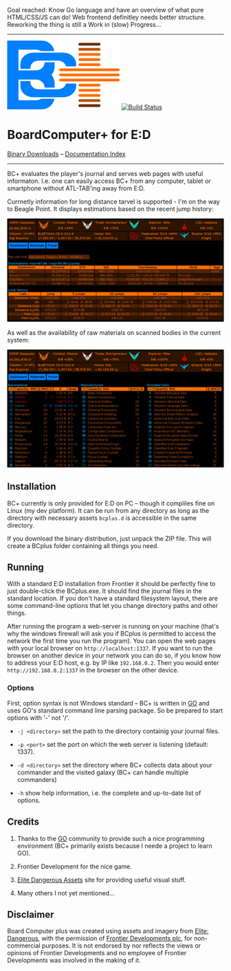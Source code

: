 Goal reached: Know Go language and have an overview of what pure 
HTML/CSS/JS can do! Web frontend definitley needs better structure.
Reworking the thing is still a Work in (slow) Progress…

--------------------

![Logo](res/s/img/Logo.png)
[![Build Status](https://travis-ci.org/CmdrVasquess/BCplus.svg)](https://travis-ci.org/CmdrVasquess/BCplus)

# BoardComputer+ for E:D

[Binary Downloads](https://github.com/CmdrVasquess/BCplus/releases) –
[Documentation Index](https://cmdrvasquess.github.io/BCplus/)

--------------------

BC+ evaluates the player's journal and serves web pages with useful
informaton. I.e. one can easily access BC+ from any computer, tablet
or smartphone without ATL-TAB'ing away from E:D.

Currnetly information for long distance tarvel is supported - I'm on
the way to Beagle Point. It displays estimations based on the recent
jump history:

![Materials Screen](docs/imgs/screen-travel.jpg?raw=true)

As well as the availability of raw materials on scanned bodies in the
current system:

![Travel Screen](docs/imgs/screen-mats.jpg?raw=true)

## Installation

BC+ currently is only provided for E:D on PC – though it compliles fine
on Linux (my dev platform). It can be run from any directory as long as
the directory with necessary assets `bcplus.d` is accessible in the same
directory.

If you download the binary distribution, just unpack the ZIP file. This
will create a BCplus folder containing all things you need.

## Running

With a standard E:D installation from Frontier it should be perfectly
fine to just double-click the BCplus.exe. It should find the journal
files in the standard location. If you don't have a standard filesystem
layout, there are some command-line options that let you change
directory paths and other things.

After running the program a web-server is running on your machine (that's
why the windows firewall will ask you if BCplus is permitted to access
the network the first time you run the program). You can open the web 
pages with your local browser on `http://localhost:1337`. If you want to
run the browser on another device in your network you can do so, if you
know how to address your E:D host, e.g. by IP like `192.168.0.2`. Then
you would enter `http://192.168.0.2:1337` in the browser on the other
device. 

### Options

First, option syntax is not Windows standard – BC+ is written in
[GO](https://golang.org) and uses GO's standard command line parsing
package. So be prepared to start options with '-' not '/'.

* `-j <directory>` set the path to the directory containig your journal
  files.

* `-p <port>` set the port on which the web server is listening (default:
  1337).

* `-d <directory>` set the directory where BC+ collects data about your
  commander and the visited galaxy (BC+ can handle multiple commanders)

* `-h` show help information, i.e. the complete and up-to-date list of
  options.

## Credits

1. Thanks to the [GO](https://golang.org) community to provide such a nice
   programming environment (BC+ primarily exists because I neede a project
   to learn GO).

2. Frontier Development for the nice game.

3. [Elite Dangerous Assets](http://edassets.org/) site for providing useful
   visual stuff.

4. Many others I not yet mentioned…

## Disclaimer

Board Computer plus was created using assets and imagery from
[Elite: Dangerous](https://www.elitedangerous.com/), with the
permission of [Frontier Developments plc](http://frontier.co.uk/), for
non-commercial purposes. It is not endorsed by nor reflects the views
or opinions of Frontier Developments and no employee of Frontier
Developments was involved in the making of it.
